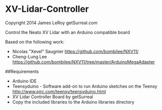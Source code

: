 XV-Lidar-Controller
===================
Copyright 2014 James LeRoy getSurreal.com

Control the Neato XV Lidar with an Arduino compatible board

Based on the following work: 
* Nicolas "Xevel" Saugnier https://github.com/bombilee/NXV11/
* Cheng-Lung Lee https://github.com/bombilee/NXV11/tree/master/ArduinoMegaAdapter

##Requirements

* Arduino IDE
* Teensyduino - Software add-on to run Arduino sketches on the Teensy
 http://www.pjrc.com/teensy/teensyduino.html
* XV Lidar Controller Board by getSurreal
* Copy the included libraries to the Arduino libraries directory
